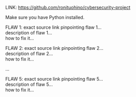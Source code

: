 LINK: https://github.com/ronituohino/cybersecurity-project

Make sure you have Python installed.

FLAW 1: exact source link pinpointing flaw 1...  
description of flaw 1...  
how to fix it...

FLAW 2: exact source link pinpointing flaw 2...  
description of flaw 2...  
how to fix it...

...

FLAW 5: exact source link pinpointing flaw 5...  
description of flaw 5...  
how to fix it...
